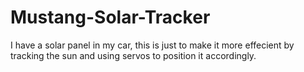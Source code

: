 # Mustang-Solar-Tracker
I have a solar panel in my car, this is just to make it more effecient by tracking the sun and using servos to position it accordingly.
